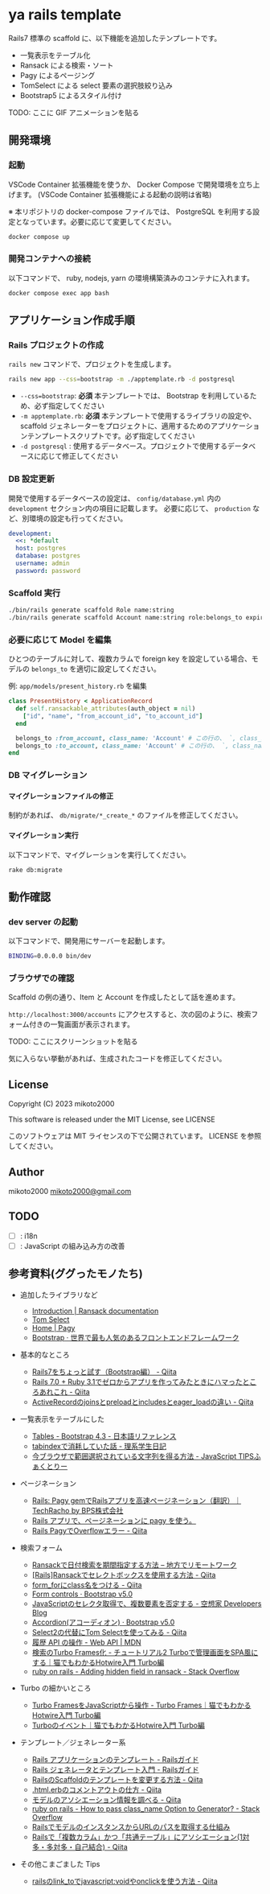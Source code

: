 # ya rails template

Rails7 標準の scaffold に、以下機能を追加したテンプレートです。

- 一覧表示をテーブル化
- Ransack による検索・ソート
- Pagy によるページング
- TomSelect による select 要素の選択肢絞り込み
- Bootstrap5 によるスタイル付け

TODO: ここに GIF アニメーションを貼る


## 開発環境

### 起動

VSCode Container 拡張機能を使うか、 Docker Compose で開発環境を立ち上げます。
(VSCode Container 拡張機能による起動の説明は省略)

※ 本リポジトリの docker-compose ファイルでは、 PostgreSQL を利用する設定となっています。必要に応じて変更してください。

```sh
docker compose up
```

### 開発コンテナへの接続

以下コマンドで、 ruby, nodejs, yarn の環境構築済みのコンテナに入れます。

```sh
docker compose exec app bash
```

## アプリケーション作成手順

### Rails プロジェクトの作成

`rails new` コマンドで、プロジェクトを生成します。

```sh
rails new app --css=bootstrap -m ./apptemplate.rb -d postgresql
```

- `--css=bootstrap`: **必須** 本テンプレートでは、 Bootstrap を利用しているため、必ず指定してください
- `-m apptemplate.rb`: **必須** 本テンプレートで使用するライブラリの設定や、 scaffold ジェネレーターをプロジェクトに、適用するためのアプリケーションテンプレートスクリプトです。必ず指定してください
- `-d postgresql` : 使用するデータベース。プロジェクトで使用するデータベースに応じて修正してください


### DB 設定更新

開発で使用するデータベースの設定は、 `config/database.yml` 内の `development` セクション内の項目に記載します。
必要に応じて、 `production` など、別環境の設定も行ってください。

```yaml
development:
  <<: *default
  host: postgres
  database: postgres
  username: admin
  password: password
```

### Scaffold 実行

```sh
./bin/rails generate scaffold Role name:string
./bin/rails generate scaffold Account name:string role:belongs_to expiration_date:date
```

### 必要に応じて Model を編集

ひとつのテーブルに対して、複数カラムで foreign key を設定している場合、モデルの `belongs_to` を適切に設定してください。

例: `app/models/present_history.rb` を編集

```rb
class PresentHistory < ApplicationRecord
  def self.ransackable_attributes(auth_object = nil)
    ["id", "name", "from_account_id", "to_account_id"]
  end

  belongs_to :from_account, class_name: 'Account' # この行の、 `, class_name: 'Account' を追加
  belongs_to :to_account, class_name: 'Account' # この行の、 `, class_name: 'Account' を追加
end
```

### DB マイグレーション

#### マイグレーションファイルの修正

制約があれば、 `db/migrate/*_create_*` のファイルを修正してください。

#### マイグレーション実行

以下コマンドで、マイグレーションを実行してください。

```sh
rake db:migrate
```


## 動作確認

### dev server の起動

以下コマンドで、開発用にサーバーを起動します。

```sh
BINDING=0.0.0.0 bin/dev
```

### ブラウザでの確認

Scaffold の例の通り、Item と Account を作成したとして話を進めます。

`http://localhost:3000/accounts` にアクセスすると、次の図のように、検索フォーム付きの一覧画面が表示されます。

TODO: ここにスクリーンショットを貼る

気に入らない挙動があれば、生成されたコードを修正してください。


## License

Copyright (C) 2023 mikoto2000

This software is released under the MIT License, see LICENSE

このソフトウェアは MIT ライセンスの下で公開されています。 LICENSE を参照してください。

## Author

mikoto2000 <mikoto2000@gmail.com>

## TODO

- [ ] : i18n
- [ ] : JavaScript の組み込み方の改善

## 参考資料(ググったモノたち)

- 追加したライブラリなど
    - [Introduction | Ransack documentation](https://activerecord-hackery.github.io/ransack/)
    - [Tom Select](https://tom-select.js.org/)
    - [Home | Pagy](https://ddnexus.github.io/pagy/)
    - [Bootstrap · 世界で最も人気のあるフロントエンドフレームワーク](https://getbootstrap.jp/)

- 基本的なところ
    - [Rails7をちょっと試す（Bootstrap編） - Qiita](https://qiita.com/suketa/items/e6a37cc0b466768edf57)
    - [Rails 7.0 + Ruby 3.1でゼロからアプリを作ってみたときにハマったところあれこれ - Qiita](https://qiita.com/jnchito/items/5c41a7031404c313da1f?utm_source=pocket_reader#%E7%A2%BA%E8%AA%8D%E3%83%80%E3%82%A4%E3%82%A2%E3%83%AD%E3%82%B0confirm%E3%82%AA%E3%83%97%E3%82%B7%E3%83%A7%E3%83%B3%E3%81%AE%E5%87%BA%E3%81%97%E6%96%B9%E3%81%8C%E5%A4%89%E3%82%8F%E3%81%A3%E3%81%9F)
    - [ActiveRecordのjoinsとpreloadとincludesとeager_loadの違い - Qiita](https://qiita.com/k0kubun/items/80c5a5494f53bb88dc58)

- 一覧表示をテーブルにした
    - [Tables - Bootstrap 4.3 - 日本語リファレンス](https://getbootstrap.jp/docs/4.3/content/tables/)
    - [tabindexで消耗していた話 - 理系学生日記](https://kiririmode.hatenablog.jp/entry/20170317/1489704147)
    - [今ブラウザで範囲選択されている文字列を得る方法 - JavaScript TIPSふぁくとりー](https://www.nishishi.com/javascript-tips/get-selection-length.html)

- ページネーション
    - [Rails: Pagy gemでRailsアプリを高速ページネーション（翻訳）｜TechRacho by BPS株式会社](https://techracho.bpsinc.jp/hachi8833/2021_07_13/57481)
    - [Rails アプリで、ページネーションに pagy を使う。](https://zenn.dev/atelier_mirai/articles/44711464b137c5)
    - [Rails PagyでOverflowエラー - Qiita](https://qiita.com/morioka1206/items/c45f75267f0a624ad6f1)

- 検索フォーム
    - [Ransackで日付検索を期間指定する方法 – 地方でリモートワーク](https://www.tom08.net/2016-07-19-180127/)
    - [[Rails]Ransackでセレクトボックスを使用する方法 - Qiita](https://qiita.com/daichi0713/items/412ad0c6fc4fad8140e0)
    - [form_forにclass名をつける - Qiita](https://qiita.com/superman9387/items/85c079599cf8fc7303ea)
    - [Form controls · Bootstrap v5.0](https://getbootstrap.jp/docs/5.0/forms/form-control/)
    - [JavaScriptのセレクタ取得で、複数要素を否定する - 空想家 Developers Blog](https://blog-progblog-web.hatenablog.com/entry/2020/12/31/184637)
    - [Accordion(アコーディオン) · Bootstrap v5.0](https://getbootstrap.jp/docs/5.0/components/accordion/)
    - [Select2の代替にTom Selectを使ってみる - Qiita](https://qiita.com/takuya-s/items/49975d70ca0fbc27ae9a)
    - [履歴 API の操作 - Web API | MDN](https://developer.mozilla.org/ja/docs/Web/API/History_API/Working_with_the_History_API)
    - [検索のTurbo Frames化 - チュートリアル2 Turboで管理画面をSPA風にする｜猫でもわかるHotwire入門 Turbo編](https://zenn.dev/shita1112/books/cat-hotwire-turbo/viewer/tutorial-2#%E6%A4%9C%E7%B4%A2%E3%81%AEturbo-frames%E5%8C%96)
    - [ruby on rails - Adding hidden field in ransack - Stack Overflow](https://stackoverflow.com/questions/18579722/adding-hidden-field-in-ransack)

- Turbo の細かいところ
    - [Turbo FramesをJavaScriptから操作 - Turbo Frames｜猫でもわかるHotwire入門 Turbo編](https://zenn.dev/shita1112/books/cat-hotwire-turbo/viewer/turbo-frames#turbo-frames%E3%82%92javascript%E3%81%8B%E3%82%89%E6%93%8D%E4%BD%9C)
    - [Turboのイベント｜猫でもわかるHotwire入門 Turbo編](https://zenn.dev/shita1112/books/cat-hotwire-turbo/viewer/event)

- テンプレート／ジェネレーター系
    - [Rails アプリケーションのテンプレート - Railsガイド](https://railsguides.jp/rails_application_templates.html)
    - [Rails ジェネレータとテンプレート入門 - Railsガイド](https://railsguides.jp/generators.html)
    - [RailsのScaffoldのテンプレートを変更する方法 - Qiita](https://qiita.com/akito1986/items/d9f379191fd6b98de955)
    - [.html.erbのコメントアウトの仕方 - Qiita](https://qiita.com/Masashi9410/items/16ce1c6da64eae497615)
    - [モデルのアソシエーション情報を調べる - Qiita](https://qiita.com/yusuke-matsuda/items/9af5e90dc4079e9d9548)
    - [ruby on rails - How to pass class_name Option to Generator? - Stack Overflow](https://stackoverflow.com/questions/52356962/how-to-pass-class-name-option-to-generator)
    - [RailsでモデルのインスタンスからURLのパスを取得する仕組み](https://zenn.dev/pofkuma/articles/7eaaf9cbc60c42)
    - [Railsで「複数カラム」かつ「共通テーブル」にアソシエーション(1対多・多対多・自己結合) - Qiita](https://qiita.com/RoaaaA/items/7f541509a1e2528e65a4)

- その他こまごました Tips
    - [railsのlink_toでjavascript:voidやonclickを使う方法 - Qiita](https://qiita.com/ogaaryo/items/bdae9521d5a5ae831f1a)

